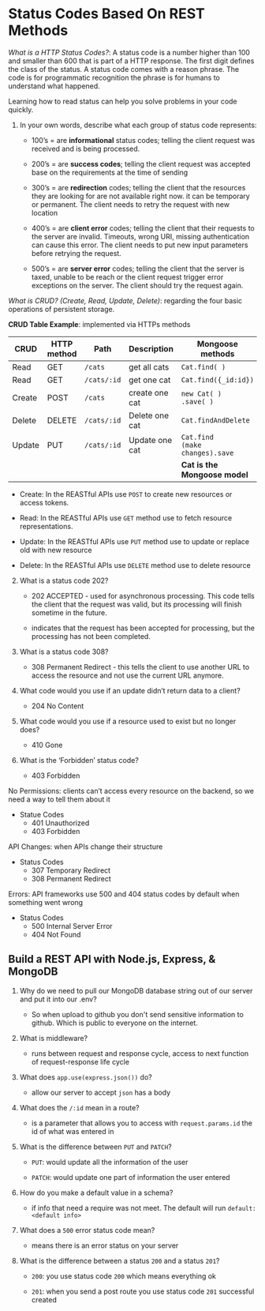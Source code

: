 # Status Codes Based On REST Methods

*What is a HTTP Status Codes?*: A status code is a number higher than 100 and smaller than 600 that is part of a HTTP response. The first digit defines the class of the status. A status code comes with a reason phrase. The code is for programmatic recognition the phrase is for humans to understand what happened.

Learning how to read status can help you solve problems in your code quickly.

1. In your own words, describe what each group of status code represents:

    - 100’s = are **informational** status codes; telling the client request was received and is being processed.

    - 200’s = are **success codes**; telling the client request was accepted base on the requirements at the time of sending

    - 300’s = are **redirection** codes; telling the client that the resources they are looking for are not available right now. it can be temporary or permanent. The client needs to retry the request with new location

    - 400’s = are **client error** codes; telling the client that their requests to the server are invalid. Timeouts, wrong URI, missing authentication can cause this error. The client needs to put new input parameters before retrying the request.

    - 500’s = are **server error** codes; telling the client that the server is taxed, unable to be reach or the client request trigger error exceptions on the server. The client should try the request again.

*What is CRUD? (Create, Read, Update, Delete)*: regarding the four basic operations of persistent storage.

  **CRUD Table Example**: implemented via HTTPs methods

  | CRUD    | HTTP method   | Path        | Description     | Mongoose methods                    |
  |--------	|-------------	|-----------	|----------------	|-----------------------------------	|
  | Read   	| GET         	| `/cats`     | get all  cats  	| `Cat.find( )`                       |
  | Read   	| GET         	| `/cats/:id`	| get one cat    	| `Cat.find({_id:id})`               	|
  | Create 	| POST        	| `/cats`     | create one cat 	| `new Cat( )      .save( )`          |
  | Delete 	| DELETE      	| `/cats/:id` | Delete one cat 	| `Cat.findAndDelete`                 |
  | Update 	| PUT         	| `/cats/:id` | Update one cat 	| `Cat.find      (make changes).save` |
  |        	|             	|           	|                	| **Cat is the Mongoose model**       |


  - Create: In the REASTful APIs use `POST` to create new resources or access tokens.

  - Read: In the REASTful APIs use `GET` method use to fetch resource representations.

  - Update: In the REASTful APIs use `PUT` method use to update or replace old with new resource

  - Delete: In the REASTful APIs use `DELETE` method use to delete resource

2. What is a status code 202?

    * 202 ACCEPTED - used for asynchronous processing. This code tells the client that the request was valid, but its processing will finish sometime in the future.

    * indicates that the request has been accepted for processing, but the processing has not been completed. 

3. What is a status code 308?

    * 308 Permanent Redirect - this tells the client to use another URL to access the resource and not use the current URL anymore. 

4. What code would you use if an update didn’t return data to a client?

    * 204 No Content

5. What code would you use if a resource used to exist but no longer does?

    * 410 Gone

6. What is the ‘Forbidden’ status code?

    * 403 Forbidden

No Permissions: clients can’t access every resource on the backend, so we need a way to tell them about it
  - Statue Codes
    * 401 Unauthorized 
    * 403 Forbidden 

API Changes: when APIs change their structure
  - Status Codes
    * 307 Temporary Redirect
    * 308 Permanent Redirect

Errors: API frameworks use 500 and 404 status codes by default when something went wrong
  - Status Codes
    * 500 Internal Server Error
    * 404 Not Found

## Build a REST API with Node.js, Express, & MongoDB
  
1. Why do we need to pull our MongoDB database string out of our server and put it into our .env?
 
    - So when upload to github you don't send sensitive information to github. Which is public to everyone on the internet.

2. What is middleware?

    - runs between request and response cycle, access to next function of request-response life cycle
    
3. What does `app.use(express.json())` do?
  
    - allow our server to accept `json` has a body

4. What does the `/:id` mean in a route?

    - is a parameter that allows you to access with `request.params.id` the id of what was entered in

5. What is the difference between `PUT` and `PATCH`?

    - `PUT`: would update all the information of the user

    - `PATCH`: would update one part of information the user entered

6. How do you make a default value in a schema?

    - if info that need a require was not meet. The default will run `default:<default info>` 

7. What does a `500` error status code mean?

    - means there is an error status on your server

8. What is the difference between a status `200` and a status `201`?

    - `200`: you use status code `200` which means everything ok

    - `201`: when you send a post route you use status code `201` successful created